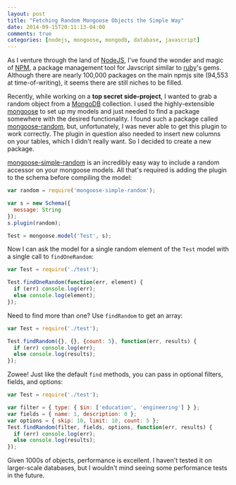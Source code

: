```yaml
---
layout: post
title: "Fetching Random Mongoose Objects the Simple Way"
date: 2014-09-15T20:11:13-04:00
comments: true
categories: [nodejs, mongoose, mongodb, database, javascript]
---
```


As I venture through the land of [NodeJS](http://nodejs.org/), I've found the wonder and magic of [NPM](http://npmjs.org/), a package management tool for Javscript similar to [ruby](https://www.ruby-lang.org/)'s gems. Although there are nearly 100,000 packages on the main npmjs site (94,553 at time-of-writing), it seems there are still niches to be filled.

Recently, while working on a __top secret side-project__, I wanted to grab a random object from a [MongoDB](https://www.mongodb.org/) collection. I used the highly-extensible [mongoose](http://mongoosejs.com/) to set up my models and just needed to find a package somewhere with the desired functionality. I found such a package called [mongoose-random](https://github.com/matomesc/mongoose-random), but, unfortunately, I was never able to get this plugin to work correctly. The plugin in question also needed to insert new columns on your tables, which I didn't really want. So I decided to create a new package.

[mongoose-simple-random](https://www.npmjs.org/package/mongoose-simple-random) is an incredibly easy way to include a random accessor on your mongoose models. All that's required is adding the plugin to the schema before compiling the model:

``` javascript test.js
var random = require('mongoose-simple-random');

var s = new Schema({
  message: String
});
s.plugin(random);

Test = mongoose.model('Test', s);
```

Now I can ask the model for a single random element of the `Test` model with a single call to `findOneRandom`:

``` javascript find_one.js
var Test = require('./test');

Test.findOneRandom(function(err, element) {
  if (err) console.log(err);
  else console.log(element);
});
```

Need to find more than one? Use `findRandom` to get an array:

``` javascript find_five.js
var Test = require('./test');

Test.findRandom({}, {}, {count: 5}, function(err, results) {
  if (err) console.log(err);
  else console.log(results);
});
```

Zowee! Just like the default `find` methods, you can pass in optional filters, fields, and options:

``` javascript find_five_with_optionals.js
var Test = require('./test');

var filter = { type: { $in: ['education', 'engineering'] } };
var fields = { name: 1, description: 0 };
var options = { skip: 10, limit: 10, count: 5 };
Test.findRandom(filter, fields, options, function(err, results) {
  if (err) console.log(err);
  else console.log(results);
});
```

Given 1000s of objects, performance is excellent. I haven't tested it on larger-scale databases, but I wouldn't mind seeing some performance tests in the future.
